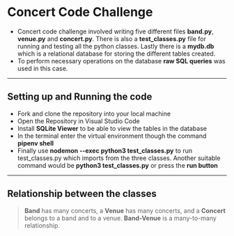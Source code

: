 # Concert Code Challenge #
- Concert code challenge involved writing five different files **band.py**, **venue.py** and **concert.py**. There is also a **test_classes.py** file for running and testing all the python classes. Lastly there is a **mydb.db** which is a relational database for storing the different tables created.
- To perform necessary operations on the database **raw SQL queries** was used in this case.
***

## Setting up and Running the code ##

- Fork and clone the repository into your local machine
- Open the Repository in Visual Studio Code
- Install **SQLite Viewer** to be able to view the tables in the database
- In the terminal enter the virtual environment though the command **pipenv shell**
- Finally use **nodemon --exec python3 test_classes.py** to run test_classes.py which imports from the three classes. Another suitable command would be **python3 test_classes.py** or press the **run button**
***
## Relationship between the classes ##
> **Band** has many concerts, a **Venue** has many concerts, and a **Concert** belongs to a band and to a venue. **Band-Venue** is a many-to-many relationship.

